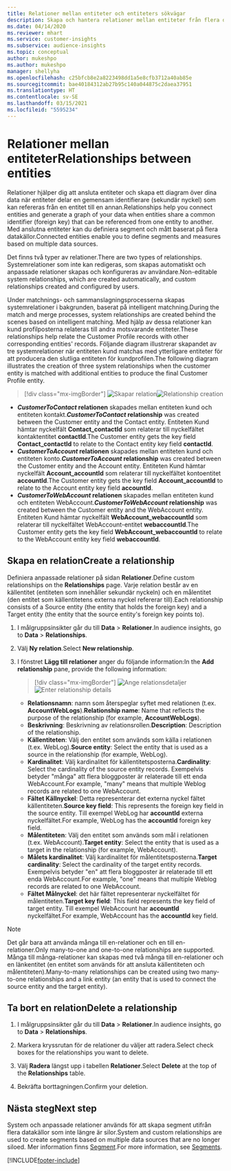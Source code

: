```yaml
---
title: Relationer mellan entiteter och entiteters sökvägar
description: Skapa och hantera relationer mellan entiteter från flera datakällor.
ms.date: 04/14/2020
ms.reviewer: mhart
ms.service: customer-insights
ms.subservice: audience-insights
ms.topic: conceptual
author: mukeshpo
ms.author: mukeshpo
manager: shellyha
ms.openlocfilehash: c25bfcb8e2a8223498dd1a5e8cfb3712a40ab85e
ms.sourcegitcommit: bae40184312ab27b95c140a044875c2daea37951
ms.translationtype: HT
ms.contentlocale: sv-SE
ms.lasthandoff: 03/15/2021
ms.locfileid: "5595234"
---
```

# <a name="relationships-between-entities"></a><span data-ttu-id="96674-103">Relationer mellan entiteter</span><span class="sxs-lookup"><span data-stu-id="96674-103">Relationships between entities</span></span>

<span data-ttu-id="96674-104">Relationer hjälper dig att ansluta entiteter och skapa ett diagram över dina data när entiteter delar en gemensam identifierare (sekundär nyckel) som kan refereras från en entitet till en annan.</span><span class="sxs-lookup"><span data-stu-id="96674-104">Relationships help you connect entities and generate a graph of your data when entities share a common identifier (foreign key) that can be referenced from one entity to another.</span></span> <span data-ttu-id="96674-105">Med anslutna entiteter kan du definiera segment och mått baserat på flera datakällor.</span><span class="sxs-lookup"><span data-stu-id="96674-105">Connected entities enable you to define segments and measures based on multiple data sources.</span></span>

<span data-ttu-id="96674-106">Det finns två typer av relationer.</span><span class="sxs-lookup"><span data-stu-id="96674-106">There are two types of relationships.</span></span> <span data-ttu-id="96674-107">Systemrelationer som inte kan redigeras, som skapas automatiskt och anpassade relationer skapas och konfigureras av användare.</span><span class="sxs-lookup"><span data-stu-id="96674-107">Non-editable system relationships, which are created automatically, and custom relationships created and configured by users.</span></span>

<span data-ttu-id="96674-108">Under matchnings- och sammanslagningsprocesserna skapas systemrelationer i bakgrunden, baserat på intelligent matchning.</span><span class="sxs-lookup"><span data-stu-id="96674-108">During the match and merge processes, system relationships are created behind the scenes based on intelligent matching.</span></span> <span data-ttu-id="96674-109">Med hjälp av dessa relationer kan kund profilposterna relateras till andra motsvarande entiteter.</span><span class="sxs-lookup"><span data-stu-id="96674-109">These relationships help relate the Customer Profile records with other corresponding entities' records.</span></span> <span data-ttu-id="96674-110">Följande diagram illustrerar skapandet av tre systemrelationer när entiteten kund matchas med ytterligare entiteter för att producera den slutliga entiteten för kundprofilen.</span><span class="sxs-lookup"><span data-stu-id="96674-110">The following diagram illustrates the creation of three system relationships when the customer entity is matched with additional entities to produce the final Customer Profile entity.</span></span>

> [!div class="mx-imgBorder"]
> <span data-ttu-id="96674-111">![Skapar relation](media/relationships-entities-merge.png "Skapar relation")</span><span class="sxs-lookup"><span data-stu-id="96674-111">![Relationship creation](media/relationships-entities-merge.png "Relationship creation")</span></span>

- <span data-ttu-id="96674-112">***CustomerToContact* relationen** skapades mellan entiteten kund och entiteten kontakt.</span><span class="sxs-lookup"><span data-stu-id="96674-112">***CustomerToContact* relationship** was created between the Customer entity and the Contact entity.</span></span> <span data-ttu-id="96674-113">Entiteten Kund hämtar nyckelfält **Contact_contactId** som relaterar till nyckelfältet kontaktentitet **contactId**.</span><span class="sxs-lookup"><span data-stu-id="96674-113">The Customer entity gets the key field **Contact_contactId** to relate to the Contact entity key field **contactId**.</span></span>
- <span data-ttu-id="96674-114">***CustomerToAccount* relationen** skapades mellan entiteten kund och entiteten konto.</span><span class="sxs-lookup"><span data-stu-id="96674-114">***CustomerToAccount* relationship** was created between the Customer entity and the Account entity.</span></span> <span data-ttu-id="96674-115">Entiteten Kund hämtar nyckelfält **Account_accountId** som relaterar till nyckelfältet kontoentitet **accountId**.</span><span class="sxs-lookup"><span data-stu-id="96674-115">The Customer entity gets the key field **Account_accountId** to relate to the Account entity key field **accountId**.</span></span>
- <span data-ttu-id="96674-116">***CustomerToWebAccount* relationen** skapades mellan entiteten kund och entiteten WebAccount.</span><span class="sxs-lookup"><span data-stu-id="96674-116">***CustomerToWebAccount* relationship** was created between the Customer entity and the WebAccount entity.</span></span> <span data-ttu-id="96674-117">Entiteten Kund hämtar nyckelfält **WebAccount_webaccountId** som relaterar till nyckelfältet WebAccount-entitet **webaccountId**.</span><span class="sxs-lookup"><span data-stu-id="96674-117">The Customer entity gets the key field **WebAccount_webaccountId** to relate to the WebAccount entity key field **webaccountId**.</span></span>

## <a name="create-a-relationship"></a><span data-ttu-id="96674-118">Skapa en relation</span><span class="sxs-lookup"><span data-stu-id="96674-118">Create a relationship</span></span>

<span data-ttu-id="96674-119">Definiera anpassade relationer på sidan **Relationer**.</span><span class="sxs-lookup"><span data-stu-id="96674-119">Define custom relationships on the **Relationships** page.</span></span> <span data-ttu-id="96674-120">Varje relation består av en källentitet (entiteten som innehåller sekundär nyckeln) och en målentitet (den entitet som källentitetens externa nyckel refererar till).</span><span class="sxs-lookup"><span data-stu-id="96674-120">Each relationship consists of a Source entity (the entity that holds the foreign key) and a Target entity (the entity that the source entity's foreign key points to).</span></span>

1. <span data-ttu-id="96674-121">I målgruppsinsikter går du till **Data** > **Relationer**.</span><span class="sxs-lookup"><span data-stu-id="96674-121">In audience insights, go to **Data** > **Relationships**.</span></span>

2. <span data-ttu-id="96674-122">Välj **Ny relation**.</span><span class="sxs-lookup"><span data-stu-id="96674-122">Select **New relationship**.</span></span>

3. <span data-ttu-id="96674-123">I fönstret **Lägg till relationer** anger du följande information:</span><span class="sxs-lookup"><span data-stu-id="96674-123">In the **Add relationship** pane, provide the following information:</span></span>

   > [!div class="mx-imgBorder"]
   > <span data-ttu-id="96674-124">![Ange relationsdetaljer](media/relationships-add.png "Ange relationsdetaljer")</span><span class="sxs-lookup"><span data-stu-id="96674-124">![Enter relationship details](media/relationships-add.png "Enter relationship details")</span></span>

   - <span data-ttu-id="96674-125">**Relationsnamn**: namn som återspeglar syftet med relationen (t.ex. **AccountWebLogs**).</span><span class="sxs-lookup"><span data-stu-id="96674-125">**Relationship name**: Name that reflects the purpose of the relationship (for example, **AccountWebLogs**).</span></span>
   - <span data-ttu-id="96674-126">**Beskrivning**: Beskrivning av relationsrollen.</span><span class="sxs-lookup"><span data-stu-id="96674-126">**Description**: Description of the relationship.</span></span>
   - <span data-ttu-id="96674-127">**Källentiteten**: Välj den entitet som används som källa i relationen (t.ex. WebLog).</span><span class="sxs-lookup"><span data-stu-id="96674-127">**Source entity**: Select the entity that is used as a source in the relationship (for example, WebLog).</span></span>
   - <span data-ttu-id="96674-128">**Kardinalitet**: Välj kardinalitet för källentitetsposterna.</span><span class="sxs-lookup"><span data-stu-id="96674-128">**Cardinality**: Select the cardinality of the source entity records.</span></span> <span data-ttu-id="96674-129">Exempelvis betyder "många" att flera bloggposter är relaterade till ett enda WebAccount.</span><span class="sxs-lookup"><span data-stu-id="96674-129">For example, "many" means that multiple Weblog records are related to one WebAccount.</span></span>
   - <span data-ttu-id="96674-130">**Fältet Källnyckel**: Detta representerar det externa nyckel fältet källentiteten.</span><span class="sxs-lookup"><span data-stu-id="96674-130">**Source key field**: This represents the foreign key field in the source entity.</span></span> <span data-ttu-id="96674-131">Till exempel WebLog har **accountId** externa nyckelfältet.</span><span class="sxs-lookup"><span data-stu-id="96674-131">For example, WebLog has the **accountId** foreign key field.</span></span>
   - <span data-ttu-id="96674-132">**Målentiteten**: Välj den entitet som används som mål i relationen (t.ex. WebAccount).</span><span class="sxs-lookup"><span data-stu-id="96674-132">**Target entity**: Select the entity that is used as a target in the relationship (for example, WebAccount).</span></span>
   - <span data-ttu-id="96674-133">**Målets kardinalitet**: Välj kardinalitet för målentitetsposterna.</span><span class="sxs-lookup"><span data-stu-id="96674-133">**Target cardinality**: Select the cardinality of the target entity records.</span></span> <span data-ttu-id="96674-134">Exempelvis betyder "en" att flera bloggposter är relaterade till ett enda WebAccount.</span><span class="sxs-lookup"><span data-stu-id="96674-134">For example, "one" means that multiple Weblog records are related to one WebAccount.</span></span>
   - <span data-ttu-id="96674-135">**Fältet Målnyckel**: det här fältet representerar nyckelfältet för målentiteten.</span><span class="sxs-lookup"><span data-stu-id="96674-135">**Target key field**: This field represents the key field of target entity.</span></span> <span data-ttu-id="96674-136">Till exempel WebAccount har **accountId** nyckelfältet.</span><span class="sxs-lookup"><span data-stu-id="96674-136">For example, WebAccount has the **accountId** key field.</span></span>

> [!NOTE]
> <span data-ttu-id="96674-137">Det går bara att använda många till en-relationer och en till en-relationer.</span><span class="sxs-lookup"><span data-stu-id="96674-137">Only many-to-one and one-to-one relationships are supported.</span></span> <span data-ttu-id="96674-138">Många till många-relationer kan skapas med två många till en-relationer och en länkentitet (en entitet som används för att ansluta källentiteten och målentiteten).</span><span class="sxs-lookup"><span data-stu-id="96674-138">Many-to-many relationships can be created using two many-to-one relationships and a link entity (an entity that is used to connect the source entity and the target entity).</span></span>

## <a name="delete-a-relationship"></a><span data-ttu-id="96674-139">Ta bort en relation</span><span class="sxs-lookup"><span data-stu-id="96674-139">Delete a relationship</span></span>

1. <span data-ttu-id="96674-140">I målgruppsinsikter går du till **Data** > **Relationer**.</span><span class="sxs-lookup"><span data-stu-id="96674-140">In audience insights, go to **Data** > **Relationships**.</span></span>

2. <span data-ttu-id="96674-141">Markera kryssrutan för de relationer du väljer att radera.</span><span class="sxs-lookup"><span data-stu-id="96674-141">Select check boxes for the relationships you want to delete.</span></span>

3. <span data-ttu-id="96674-142">Välj **Radera** längst upp i tabellen **Relationer**.</span><span class="sxs-lookup"><span data-stu-id="96674-142">Select **Delete** at the top of the **Relationships** table.</span></span>

4. <span data-ttu-id="96674-143">Bekräfta borttagningen.</span><span class="sxs-lookup"><span data-stu-id="96674-143">Confirm your deletion.</span></span>

## <a name="next-step"></a><span data-ttu-id="96674-144">Nästa steg</span><span class="sxs-lookup"><span data-stu-id="96674-144">Next step</span></span>

<span data-ttu-id="96674-145">System och anpassade relationer används för att skapa segment utifrån flera datakällor som inte längre är silor.</span><span class="sxs-lookup"><span data-stu-id="96674-145">System and custom relationships are used to create segments based on multiple data sources that are no longer siloed.</span></span> <span data-ttu-id="96674-146">Mer information finns [Segment](segments.md).</span><span class="sxs-lookup"><span data-stu-id="96674-146">For more information, see [Segments](segments.md).</span></span>


[!INCLUDE[footer-include](../includes/footer-banner.md)]